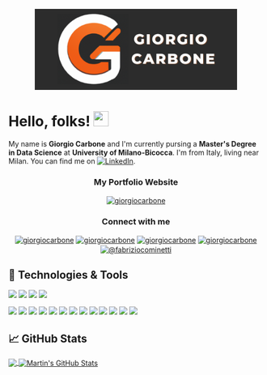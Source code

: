 <p align="center">
  <img src="https://raw.githubusercontent.com/giocoal/minimal-portfolio/main/images/LogoSecondaVersioneNoPortfolioCUT.png" width="400">
</p>

# Hello, folks! <img src="https://raw.githubusercontent.com/MartinHeinz/MartinHeinz/master/wave.gif" width="30px" height="30px" /> 

My name is **Giorgio Carbone** and I'm currently pursing a **Master's Degree in Data Science** at **University of Milano-Bicocca**. I'm from Italy, living near Milan. You can find me on [![LinkedIn][3.2]][3].


<h3 align="center">My Portfolio Website</h3>
<div align="center">
<a href="https://giocoal.github.io/minimal-portfolio/" target="blank"><img align="center" src="https://4vector.com/i/free-vector-internet-icon_101765_Internet_Icon.png" alt="giorgiocarbone" height="40" width="40" /></a>
</div>

<!-- https://rahuldkjain.github.io/gh-profile-readme-generator/ -->
<h3 align="center">Connect with me</h3>
<div align="center">
<a href="https://github.com/giocoal" target="blank"><img align="center" src="https://raw.githubusercontent.com/rahuldkjain/github-profile-readme-generator/master/src/images/icons/Social/github.svg" alt="giorgiocarbone" height="30" width="40" /></a>
<a href="https://www.linkedin.com/in/giorgio-carbone-63154219b/" target="blank"><img align="center" src="https://raw.githubusercontent.com/rahuldkjain/github-profile-readme-generator/master/src/images/icons/Social/linked-in-alt.svg" alt="giorgiocarbone" height="30" width="40" /></a>
<a href="https://www.kaggle.com/giorgiocarbone" target="blank"><img align="center" src="https://raw.githubusercontent.com/rahuldkjain/github-profile-readme-generator/master/src/images/icons/Social/kaggle.svg" alt="giorgiocarbone" height="30" width="40" /></a>
<a href="https://public.tableau.com/app/profile/giorgio.carbone3907" target="blank"><img align="center" src="https://simpleicons.org/icons/tableau.svg" alt="giorgiocarbone" height="30" width="40" /></a>
<a href="	https://medium.com/@giorgiocarbone" target="blank"><img align="center" src="https://upload.wikimedia.org/wikipedia/commons/thumb/e/ec/Medium_logo_Monogram.svg/1200px-Medium_logo_Monogram.svg.png" alt="@fabriziocominetti" height="40" width="40" /></a>
</div>
</div>

## 🔧 Technologies & Tools
![](https://img.shields.io/badge/Code-Python-informational?style=flat&logo=python&logoColor=white&color=2bbc8a)
![](https://img.shields.io/badge/Code-R-informational?style=flat&logo=R&logoColor=white&color=2bbc8a)
![](https://img.shields.io/badge/Code-HTML-informational?style=flat&logo=HTML5&logoColor=white&color=2bbc8a)
![](https://img.shields.io/badge/Shell-Bash-informational?style=flat&logo=gnu-bash&logoColor=white&color=2bbc8a)
<!-- ![](https://img.shields.io/badge/Lib-TensorFlow-informational?style=flat&logo=tensorflow&logoColor=white&color=2bbc8a) -->
<!-- ![](https://img.shields.io/badge/Lib-PyTorch-informational?style=flat&logo=pytorch&logoColor=white&color=2bbc8a) -->
![](https://img.shields.io/badge/Lib-Pandas-informational?style=flat&logo=pandas&logoColor=white&color=2bbc8a)
![](https://img.shields.io/badge/Lib-Seaborn-informational?style=flat&logo=seaborn&logoColor=white&color=2bbc8a)
![](https://img.shields.io/badge/Lib-Beautiful_Soup-informational?style=flat&logo=seaborn&logoColor=white&color=2bbc8a)
![](https://img.shields.io/badge/Lib-Selenium-informational?style=flat&logo=selenium&logoColor=white&color=2bbc8a)
![](https://img.shields.io/badge/Editor-VS_Code-informational?style=flat&logo=visual-studio-code&logoColor=white&color=2bbc8a)
![](https://img.shields.io/badge/Editor-RStudio-informational?style=flat&logo=rstudio&logoColor=white&color=2bbc8a)
![](https://img.shields.io/badge/Notebook-Jupyter-informational?style=flat&logo=jupyter&logoColor=white&color=2bbc8a)
![](https://img.shields.io/badge/Tools-KNIME-informational?style=flat&color=2bbc8a)
![](https://img.shields.io/badge/Tools-Tableau-informational?style=flat&logo=tableau&logoColor=white&color=2bbc8a)
![](https://img.shields.io/badge/DB-mongodb-informational?style=flat&logo=mongodb&logoColor=white&color=2bbc8a)
![](https://img.shields.io/badge/DB-Neo4j-informational?style=flat&logo=neo4j&logoColor=white&color=2bbc8a)
![](https://img.shields.io/badge/DB-sqlite-informational?style=flat&logo=sqlite&logoColor=white&color=2bbc8a)
![](https://img.shields.io/badge/Static_Site_Generator-Jekyll-informational?style=flat&logo=jekyll&logoColor=white&color=2bbc8a)
  
## &#x1f4c8; GitHub Stats

<a href="https://github.com/giocoal/giocoal">
  <img align="center" src="https://github-readme-stats.vercel.app/api/top-langs/?username=giocoal&hide=java,tex&title_color=ffffff&text_color=c9cacc&icon_color=2bbc8a&bg_color=1d1f21&langs_count=5" />
</a>
<a href="https://github.com/giocoal/giocoal">
  <img align="center" src="https://github-readme-stats.vercel.app/api?username=giocoal&show_icons=true&line_height=40&count_private=true&title_color=ffffff&text_color=c9cacc&icon_color=2bbc8a&bg_color=1d1f21" alt="Martin's GitHub Stats" />
</a>

<!---
<a href="https://github.com/MartinHeinz/python-project-blueprint">
  <img align="center" src="https://github-readme-stats.vercel.app/api/pin/?username=MartinHeinz&repo=python-project-blueprint&title_color=ffffff&text_color=c9cacc&icon_color=2bbc8a&bg_color=1d1f21" />
</a>
<a href="https://github.com/MartinHeinz/go-project-blueprint">
  <img align="center" src="https://github-readme-stats.vercel.app/api/pin/?username=MartinHeinz&repo=go-project-blueprint&title_color=ffffff&text_color=c9cacc&icon_color=2bbc8a&bg_color=1d1f21" />
</a>
--->

<!-- links to social media icons -->

<!-- icons with padding -->

[1.1]: http://i.imgur.com/tXSoThF.png (portfolio icon with padding)
[2.1]: http://i.imgur.com/0o48UoR.png (github icon with padding)

<!-- icons without padding -->

[1.2]: http://i.imgur.com/wWzX9uB.png (twitter icon without padding)
[2.2]: http://i.imgur.com/9I6NRUm.png (github icon without padding)
[3.2]: https://raw.githubusercontent.com/MartinHeinz/MartinHeinz/master/linkedin-3-16.png (LinkedIn icon without padding)


<!-- links to your social media accounts -->

[1]: https://twitter.com/giocoal
[2]: https://github.com/giocoal
[3]: https://www.linkedin.com/in/giorgiocarbone/


<!-- Resources -->
<!-- Icons: https://simpleicons.org/ -->
<!-- GitHub Stats: https://github.com/anuraghazra/github-readme-stats -->
<!-- Emojis: https://emojipedia.org/emoji/ -->
<!-- HTML Emojis: https://www.fileformat.info/index.htm -->
<!-- Shields: https://shields.io/ -->
<!-- Awesome GitHub Profile README: https://github.com/abhisheknaiidu/awesome-github-profile-readme -->
